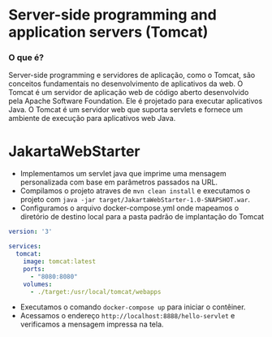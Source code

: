 # Server-side programming and application servers (Tomcat)

### O que é?

Server-side programming e servidores de aplicação, como o Tomcat, são conceitos fundamentais no desenvolvimento de aplicativos da web.
O Tomcat é um servidor de aplicação web de código aberto desenvolvido pela Apache Software Foundation. Ele é projetado para executar aplicativos Java. O Tomcat é um servidor web que suporta servlets e fornece um ambiente de execução para aplicativos web Java.

# JakartaWebStarter

- Implementamos um servlet java que imprime uma mensagem personalizada com base em parâmetros passados na URL.
- Compilamos o projeto atraves de  `mvn clean install`  e executamos o projeto com `java -jar target/JakartaWebStarter-1.0-SNAPSHOT.war`.
- Configuramos o arquivo docker-compose.yml onde mapeamos o diretório de destino local para a pasta padrão de implantação do Tomcat

```yml
version: '3'

services:
  tomcat:
    image: tomcat:latest
    ports:
      - "8080:8080"
    volumes:
      - ./target:/usr/local/tomcat/webapps
```
- Executamos o comando `docker-compose up` para iniciar o contêiner.
- Acessamos o endereço `http://localhost:8888/hello-servlet` e verificamos a mensagem impressa na tela.





